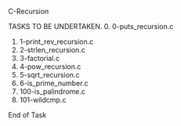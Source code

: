 C-Recursion

TASKS TO BE UNDERTAKEN.
0. 0-puts_recursion.c
1. 1-print_rev_recursion.c
2. 2-strlen_recursion.c
3. 3-factorial.c
4. 4-pow_recursion.c
5. 5-sqrt_recursion.c
6. 6-is_prime_number.c
7. 100-is_palindrome.c
8. 101-wildcmp.c

End of Task
